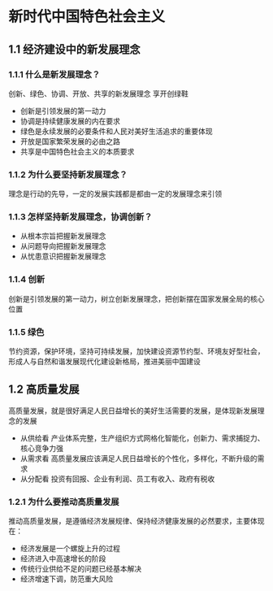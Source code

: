 # 新时代中国特色社会主义
## 1.1 经济建设中的新发展理念
### 1.1.1 什么是新发展理念？
创新、绿色、协调、开放、共享的新发展理念 享开创绿鞋
* 创新是引领发展的第一动力
* 协调是持续健康发展的内在要求
* 绿色是永续发展的必要条件和人民对美好生活追求的重要体现
* 开放是国家繁荣发展的必由之路
* 共享是中国特色社会主义的本质要求
### 1.1.2 为什么要坚持新发展理念？
理念是行动的先导，一定的发展实践都是都由一定的发展理念来引领
### 1.1.3 怎样坚持新发展理念，协调创新？
* 从根本宗旨把握新发展理念
* 从问题导向把握新发展理念
* 从忧患意识把握新发展理念
### 1.1.4 创新
创新是引领发展的第一动力，树立创新发展理念，把创新摆在国家发展全局的核心位置
### 1.1.5 绿色
节约资源，保护环境，坚持可持续发展，加快建设资源节约型、环境友好型社会，形成人与自然和谐发展现代化建设新格局，推进美丽中国建设
## 1.2 高质量发展
高质量发展，就是很好满足人民日益增长的美好生活需要的发展，是体现新发展理念的发展  
* 从供给看 产业体系完整，生产组织方式网格化智能化，创新力、需求捕捉力、核心竞争力强
* 从需求看 高质量发展应该满足人民日益增长的个性化，多样化，不断升级的需求
* 从分配看 投资有回报、企业有利润、员工有收入、政府有税收
### 1.2.1 为什么要推动高质量发展
推动高质量发展，是遵循经济发展规律、保持经济健康发展的必然要求，主要体现在：
* 经济发展是一个螺旋上升的过程
* 经济进入中高速增长的阶段
* 传统行业供给不足的问题已经基本解决
* 经济增速下调，防范重大风险